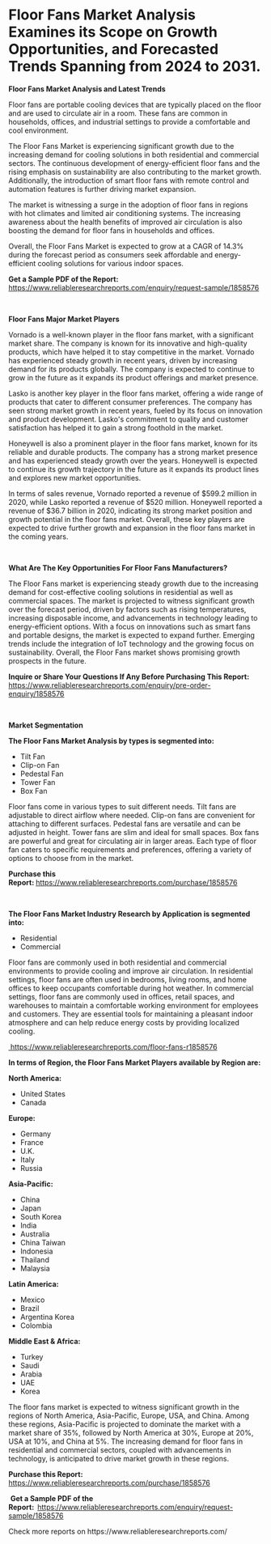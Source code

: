 <p><h1>Floor Fans Market Analysis Examines its Scope on Growth Opportunities, and Forecasted Trends Spanning from 2024 to 2031.</h1></p><p><strong>Floor Fans Market Analysis and Latest Trends</strong></p>
<p><p>Floor fans are portable cooling devices that are typically placed on the floor and are used to circulate air in a room. These fans are common in households, offices, and industrial settings to provide a comfortable and cool environment.</p><p>The Floor Fans Market is experiencing significant growth due to the increasing demand for cooling solutions in both residential and commercial sectors. The continuous development of energy-efficient floor fans and the rising emphasis on sustainability are also contributing to the market growth. Additionally, the introduction of smart floor fans with remote control and automation features is further driving market expansion.</p><p>The market is witnessing a surge in the adoption of floor fans in regions with hot climates and limited air conditioning systems. The increasing awareness about the health benefits of improved air circulation is also boosting the demand for floor fans in households and offices.</p><p>Overall, the Floor Fans Market is expected to grow at a CAGR of 14.3% during the forecast period as consumers seek affordable and energy-efficient cooling solutions for various indoor spaces.</p></p>
<p><strong>Get a Sample PDF of the Report:&nbsp;</strong> <a href="https://www.reliableresearchreports.com/enquiry/request-sample/1858576">https://www.reliableresearchreports.com/enquiry/request-sample/1858576</a></p>
<p>&nbsp;</p>
<p><strong>Floor Fans Major Market Players</strong></p>
<p><p>Vornado is a well-known player in the floor fans market, with a significant market share. The company is known for its innovative and high-quality products, which have helped it to stay competitive in the market. Vornado has experienced steady growth in recent years, driven by increasing demand for its products globally. The company is expected to continue to grow in the future as it expands its product offerings and market presence.</p><p>Lasko is another key player in the floor fans market, offering a wide range of products that cater to different consumer preferences. The company has seen strong market growth in recent years, fueled by its focus on innovation and product development. Lasko's commitment to quality and customer satisfaction has helped it to gain a strong foothold in the market.</p><p>Honeywell is also a prominent player in the floor fans market, known for its reliable and durable products. The company has a strong market presence and has experienced steady growth over the years. Honeywell is expected to continue its growth trajectory in the future as it expands its product lines and explores new market opportunities.</p><p>In terms of sales revenue, Vornado reported a revenue of $599.2 million in 2020, while Lasko reported a revenue of $520 million. Honeywell reported a revenue of $36.7 billion in 2020, indicating its strong market position and growth potential in the floor fans market. Overall, these key players are expected to drive further growth and expansion in the floor fans market in the coming years.</p></p>
<p>&nbsp;</p>
<p><strong>What Are The Key Opportunities For Floor Fans Manufacturers?</strong></p>
<p><p>The Floor Fans market is experiencing steady growth due to the increasing demand for cost-effective cooling solutions in residential as well as commercial spaces. The market is projected to witness significant growth over the forecast period, driven by factors such as rising temperatures, increasing disposable income, and advancements in technology leading to energy-efficient options. With a focus on innovations such as smart fans and portable designs, the market is expected to expand further. Emerging trends include the integration of IoT technology and the growing focus on sustainability. Overall, the Floor Fans market shows promising growth prospects in the future.</p></p>
<p><strong>Inquire or Share Your Questions If Any Before Purchasing This Report:</strong> <a href="https://www.reliableresearchreports.com/enquiry/pre-order-enquiry/1858576">https://www.reliableresearchreports.com/enquiry/pre-order-enquiry/1858576</a></p>
<p>&nbsp;</p>
<p><strong>Market Segmentation</strong></p>
<p><strong>The Floor Fans Market Analysis by types is segmented into:</strong></p>
<p><ul><li>Tilt Fan</li><li>Clip-on Fan</li><li>Pedestal Fan</li><li>Tower Fan</li><li>Box Fan</li></ul></p>
<p><p>Floor fans come in various types to suit different needs. Tilt fans are adjustable to direct airflow where needed. Clip-on fans are convenient for attaching to different surfaces. Pedestal fans are versatile and can be adjusted in height. Tower fans are slim and ideal for small spaces. Box fans are powerful and great for circulating air in larger areas. Each type of floor fan caters to specific requirements and preferences, offering a variety of options to choose from in the market.</p></p>
<p><strong>Purchase this Report:&nbsp;</strong><a href="https://www.reliableresearchreports.com/purchase/1858576">https://www.reliableresearchreports.com/purchase/1858576</a></p>
<p>&nbsp;</p>
<p><strong>The Floor Fans Market Industry Research by Application is segmented into:</strong></p>
<p><ul><li>Residential</li><li>Commercial</li></ul></p>
<p><p>Floor fans are commonly used in both residential and commercial environments to provide cooling and improve air circulation. In residential settings, floor fans are often used in bedrooms, living rooms, and home offices to keep occupants comfortable during hot weather. In commercial settings, floor fans are commonly used in offices, retail spaces, and warehouses to maintain a comfortable working environment for employees and customers. They are essential tools for maintaining a pleasant indoor atmosphere and can help reduce energy costs by providing localized cooling.</p></p>
<p><a href="https://www.reliableresearchreports.com/floor-fans-r1858576">&nbsp;https://www.reliableresearchreports.com/floor-fans-r1858576</a></p>
<p><strong>In terms of Region, the Floor Fans Market Players available by Region are:</strong></p>
<p>
    <p> <strong> North America: </strong>
        <ul>
            <li>United States</li>
            <li>Canada</li>
        </ul>
        </p> 
    <p> <strong> Europe: </strong>
        <ul>
            <li>Germany</li>
            <li>France</li>
            <li>U.K.</li>
            <li>Italy</li>
            <li>Russia</li>
        </ul>
        </p> 
    <p> <strong> Asia-Pacific: </strong>
        <ul>
            <li>China</li>
            <li>Japan</li>
            <li>South Korea</li>
            <li>India</li>
            <li>Australia</li>
            <li>China Taiwan</li>
            <li>Indonesia</li>
            <li>Thailand</li>
            <li>Malaysia</li>
        </ul>
        </p> 
    <p> <strong> Latin America: </strong>
        <ul>
            <li>Mexico</li>
            <li>Brazil</li>
            <li>Argentina Korea</li>
            <li>Colombia</li>
        </ul>
        </p> 
    <p> <strong> Middle East & Africa: </strong>
        <ul>
            <li>Turkey</li>
            <li>Saudi</li>
            <li>Arabia</li>
            <li>UAE</li>
            <li>Korea</li>
        </ul>
    </p>
    </p>
<p><p>The floor fans market is expected to witness significant growth in the regions of North America, Asia-Pacific, Europe, USA, and China. Among these regions, Asia-Pacific is projected to dominate the market with a market share of 35%, followed by North America at 30%, Europe at 20%, USA at 10%, and China at 5%. The increasing demand for floor fans in residential and commercial sectors, coupled with advancements in technology, is anticipated to drive market growth in these regions.</p></p>
<p><strong>Purchase this Report: </strong><a href="https://www.reliableresearchreports.com/purchase/1858576">https://www.reliableresearchreports.com/purchase/1858576</a></p>
<p>&nbsp;<strong>Get a Sample PDF of the Report:&nbsp;&nbsp;</strong><a href="https://www.reliableresearchreports.com/enquiry/request-sample/1858576">https://www.reliableresearchreports.com/enquiry/request-sample/1858576</a></p>
<p><strong></strong></p>
<p>Check more reports on https://www.reliableresearchreports.com/</p>